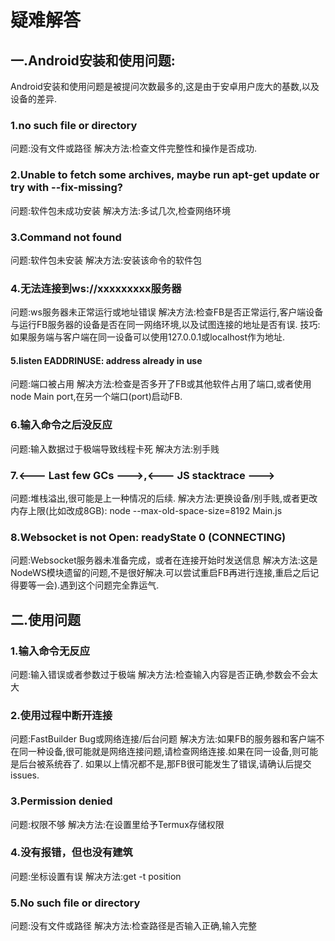 # 疑难解答

## 一.Android安装和使用问题:

Android安装和使用问题是被提问次数最多的,这是由于安卓用户庞大的基数,以及设备的差异.

### 1.no such file or directory

问题:没有文件或路径
解决方法:检查文件完整性和操作是否成功.

### 2.Unable to fetch some archives, maybe run apt-get update or try with --fix-missing?

问题:软件包未成功安装
解决方法:多试几次,检查网络环境

### 3.Command not found

问题:软件包未安装
解决方法:安装该命令的软件包

### 4.无法连接到ws://xxxxxxxxx服务器

问题:ws服务器未正常运行或地址错误
解决方法:检查FB是否正常运行,客户端设备与运行FB服务器的设备是否在同一网络环境,以及试图连接的地址是否有误.
技巧:如果服务端与客户端在同一设备可以使用127.0.0.1或localhost作为地址.

#### 5.listen EADDRINUSE: address already in use

问题:端口被占用
解决方法:检查是否多开了FB或其他软件占用了端口,或者使用node Main port,在另一个端口(port)启动FB.

### 6.输入命令之后没反应

问题:输入数据过于极端导致线程卡死
解决方法:别手贱

### 7.<--- Last few GCs --->,<--- JS stacktrace --->

问题:堆栈溢出,很可能是上一种情况的后续.
解决方法:更换设备/别手贱,或者更改内存上限(比如改成8GB):
node --max-old-space-size=8192 Main.js

### 8.Websocket is not Open: readyState 0 (CONNECTING)
问题:Websocket服务器未准备完成，或者在连接开始时发送信息
解决方法:这是NodeWS模块遗留的问题,不是很好解决.可以尝试重启FB再进行连接,重启之后记得要等一会).遇到这个问题完全靠运气.


## 二.使用问题

### 1.输入命令无反应

问题:输入错误或者参数过于极端
解决方法:检查输入内容是否正确,参数会不会太大

### 2.使用过程中断开连接

问题:FastBuilder Bug或网络连接/后台问题
解决方法:如果FB的服务器和客户端不在同一种设备,很可能就是网络连接问题,请检查网络连接.如果在同一设备,则可能是后台被系统吞了.
如果以上情况都不是,那FB很可能发生了错误,请确认后提交issues.

### 3.Permission denied
问题:权限不够
解决方法:在设置里给予Termux存储权限

### 4.没有报错，但也没有建筑
问题:坐标设置有误
解决方法:get -t position

### 5.No such file or directory
问题:没有文件或路径
解决方法:检查路径是否输入正确,输入完整

